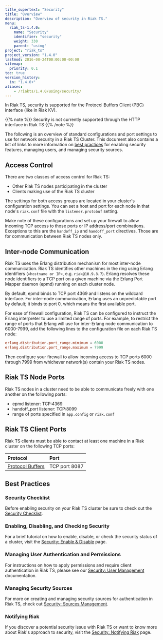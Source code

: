 ```yaml
---
title_supertext: "Security"
title: "Overview"
description: "Overview of security in Riak TS."
menu:
  riak_ts-1.4.0:
    name: "Security"
    identifier: "security"
    weight: 330
    parent: "using"
project: "riak_ts"
project_version: "1.4.0"
lastmod: 2016-08-24T00:00:00-00:00
sitemap:
  priority: 0.1
toc: true
version_history:
  in: "1.4.0+"
aliases:
    - /riakts/1.4.0/using/security/
---
```


[security checklist]: ./checklist
[security enable disable]: ./enable-disable
[security users]: ./user-management
[security sources]: ./sources-management
[security notify]: ./notify-basho
[JMX]: http://www.oracle.com/technetwork/java/javase/tech/javamanagement-140525.html
[Solr]: http://lucene.apache.org/solr/

In Riak TS, security is supported for the Protocol Buffers Client (PBC) interface (like in Riak KV).

{{% note %}}
Security is not currently supported through the HTTP interface in Riak TS
{{% /note %}}

The following is an overview of standard configurations and port settings to use for network security in a Riak TS Cluster. This document also contains a list of links to more information on [best practices](#best-practices) for enabling security features, managing users, and managing security sources.

## Access Control

There are two classes of access control for Riak TS:

* Other Riak TS nodes participating in the cluster
* Clients making use of the Riak TS cluster

The settings for both access groups are located in your cluster's
configuration settings. You can set a host and port for each node in that node's `riak.conf` file with the `listener.protobuf` setting.

Make note of these configurations and set up your firewall to allow
incoming TCP access to those ports or IP address/port combinations.
Exceptions to this are the `handoff_ip` and `handoff_port` directives.
Those are for communication between Riak TS nodes only.

## Inter-node Communication

Riak TS uses the Erlang distribution mechanism for most inter-node
communication. Riak TS identifies other machines in the ring using Erlang
identifiers (`»hostname or IP«`, e.g. `riak@10.9.8.7`). Erlang resolves
these node identifiers to a TCP port on a given machine via the Erlang
Port Mapper daemon (epmd) running on each cluster node.

By default, epmd binds to TCP port 4369 and listens on the wildcard
interface. For inter-node communication, Erlang uses an unpredictable
port by default; it binds to port 0, which means the first available
port.

For ease of firewall configuration, Riak TS can be configured
to instruct the Erlang interpreter to use a limited range
of ports. For example, to restrict the range of ports that Erlang will
use for inter-Erlang node communication to 6000-7999, add the following
lines to the configuration file on each Riak TS node:

```riak.conf
erlang.distribution.port_range.minimum = 6000
erlang.distribution.port_range.maximum = 7999
```

Then configure your firewall to allow incoming access to TCP ports 6000
through 7999 from whichever network(s) contain your Riak TS nodes.

## Riak TS Node Ports

Riak TS nodes in a cluster need to be able to communicate freely with one
another on the following ports:

* epmd listener: TCP:4369
* handoff_port listener: TCP:8099
* range of ports specified in `app.config` or `riak.conf`

## Riak TS Client Ports

Riak TS clients must be able to contact at least one machine in a Riak
cluster on the following TCP ports:

Protocol | Port
:--------|:----
<a href="{{< baseurl >}}riak/kv/2.1.4/developing/api/protocol-buffers/">Protocol Buffers</a> | TCP port 8087

## Best Practices

### Security Checklist

Before enabling security on your Riak TS cluster be sure to check out the [Security Checklist][security checklist].

### Enabling, Disabling, and Checking Security

For a brief tutorial on how to enable, disable, or check the security status of a cluster, visit the [Security: Enable & Disable][security enable disable] page.

### Managing User Authentication and Permissions

For instructions on how to apply permissions and require client authentication in Riak TS, please see our [Security: User Management][security users] documentation.

### Managing Security Sources

For more on creating and managing security sources for authentication in Riak TS, check out [Security: Sources Management][security sources].

### Notifying Riak

If you discover a potential security issue with Riak TS or want to know more about Riak's approach to security, visit the [Security: Notifying Riak][security notify] page.
